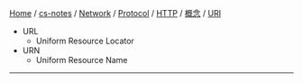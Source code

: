 [Home](https://mengxianbin.github.io) /
[cs-notes](https://mengxianbin.github.io/cs-notes/site) /
[Network](https://mengxianbin.github.io/cs-notes/site/Network) /
[Protocol](https://mengxianbin.github.io/cs-notes/site/Network/Protocol) /
[HTTP](https://mengxianbin.github.io/cs-notes/site/Network/Protocol/HTTP) /
[概念](https://mengxianbin.github.io/cs-notes/site/Network/Protocol/HTTP/%E6%A6%82%E5%BF%B5) /
[URI](https://mengxianbin.github.io/cs-notes/site/Network/Protocol/HTTP/%E6%A6%82%E5%BF%B5/URI)

* URL
    * Uniform Resource Locator
* URN
    * Uniform Resource Name

---
